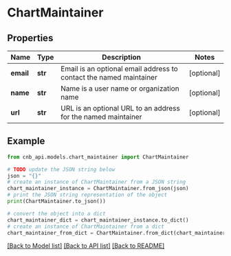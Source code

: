 # ChartMaintainer


## Properties

Name | Type | Description | Notes
------------ | ------------- | ------------- | -------------
**email** | **str** | Email is an optional email address to contact the named maintainer | [optional] 
**name** | **str** | Name is a user name or organization name | [optional] 
**url** | **str** | URL is an optional URL to an address for the named maintainer | [optional] 

## Example

```python
from cnb_api.models.chart_maintainer import ChartMaintainer

# TODO update the JSON string below
json = "{}"
# create an instance of ChartMaintainer from a JSON string
chart_maintainer_instance = ChartMaintainer.from_json(json)
# print the JSON string representation of the object
print(ChartMaintainer.to_json())

# convert the object into a dict
chart_maintainer_dict = chart_maintainer_instance.to_dict()
# create an instance of ChartMaintainer from a dict
chart_maintainer_from_dict = ChartMaintainer.from_dict(chart_maintainer_dict)
```
[[Back to Model list]](../README.md#documentation-for-models) [[Back to API list]](../README.md#documentation-for-api-endpoints) [[Back to README]](../README.md)


